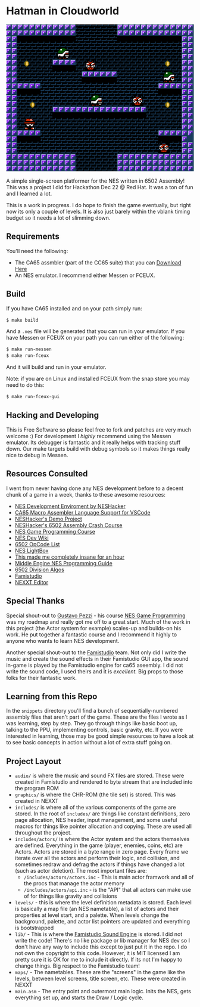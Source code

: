 # Hatman in Cloudworld

![Game Screenshot](.github/hatman.png "a title")

A simple single-screen platformer for the NES written in 6502 Assembly! This was a project I did for Hackathon Dec 22 @ Red Hat. It was a ton of fun and I learned a lot.

This is a work in progress. I do hope to finish the game eventually, but right now its only a couple of levels. It is also just barely within the vblank timing budget so it needs a lot of slimming down.

## Requirements
You'll need the following:
* The CA65 assmbler (part of the CC65 suite) that you can [Download Here](https://cc65.github.io/getting-started.html)
* An NES emulator. I recommend either Messen or FCEUX.

## Build
If you have CA65 installed and on your path simply run:

```bash
$ make build
```

And a `.nes` file will be generated that you can run in your emulator. If you have Messen or FCEUX on your path you can run either of the following:

```bash
$ make run-messen
$ make run-fceux
```

And it will build and run in your emulator.

Note: if you are on Linux and installed FCEUX from the snap store you may need to do this:

```bash
$ make run-fceux-gui
```

## Hacking and Developing
This is Free Software so please feel free to fork and patches are very much welcome :) For development I *highly* recommend using the Messen emulator. Its debugger is fantastic and it really helps with tracking stuff down. Our make targets build with debug symbols so it makes things really nice to debug in Messen.

## Resources Consulted
I went from never having done any NES development before to a decent chunk of a game in a week, thanks to these awesome resources:

* [NES Development Enviroment by NESHacker](https://www.youtube.com/watch?v=RtY5FV5TrIU)
* [CA65 Macro Assembler Language Support for VSCode](https://github.com/tlgkccampbell/code-ca65)
* [NESHacker's Demo Project](https://github.com/NesHacker/DevEnvironmentDemo)
* [NESHacker's 6502 Assembly Crash Course](https://www.youtube.com/playlist?list=PLgvDB6LWam2WvoFvh8tlUqbqw92qWM0aP)
* [NES Game Programming Course](https://courses.pikuma.com/courses/take/nes-game-programming-tutorial)
* [NES Dev Wiki](https://www.nesdev.org/wiki/Nesdev_Wiki)
* [6502 OpCode List](http://www.6502.org/tutorials/6502opcodes.html)
* [NES LightBox](https://famicom.party/neslightbox/)
* [This made me completely insane for an hour](https://yeahexp.com/why-in-mos-6502-does-the-sbc-subtract-2-instead-of-1-the-first-time/)
* [Middle Engine NES Programming Guide](https://www.middle-engine.com/blog/posts/2020/06/23/programming-the-nes-the-6502-in-detail)
* [6502 Division Algos](https://mdfs.net/Info/Comp/6502/ProgTips/6502Divide)
* [Famistudio](https://github.com/BleuBleu/FamiStudio)
* [NEXXT Editor](https://frankengraphics.itch.io/nexxt)

## Special Thanks

Special shout-out to [Gustavo Pezzi](https://github.com/gustavopezzi) - his course [NES Game Programming](https://courses.pikuma.com/courses/take/nes-game-programming-tutorial) was my roadmap and really got me off to a great start. Much of the work in this project (the Actor system for example) scales-up and builds-on his work. He put together a fantastic course and I recommend it highly to anyone who wants to learn NES development.

Another special shout-out to the [Famistudio](https://github.com/BleuBleu/FamiStudio) team. Not only did I write the music and create the sound effects in their Famistudio GUI app, the sound in-game is played by the Famistudio engine for ca65 aseembly. I did not write the sound code, I used theirs and it is *excellent.* Big props to those folks for their fantastic work.

## Learning from this Repo
In the `snippets` directory you'll find a bunch of sequentially-numbered assembly files that aren't part of the game. These are the files I wrote as I was learning, step by step. They go through things like basic boot up, talking to the PPU, implementing controls, basic gravity, etc. If you were interested in learning, those may be good simple resources to have a look at to see basic concepts in action without a lot of extra stuff going on.

## Project Layout
* `audio/` is where the music and sound FX files are stored. These were created in Famistudio and rendered to byte stream that are included into the program ROM
* `graphics/` is where the CHR-ROM (the tile set) is stored. This was created in NEXXT
* `includes/` is where all of the various components of the game are stored. In the root of `includes/` are things like constant definitions, zero page allocation, NES header, input management, and some useful macros for things like pointer allocation and copying. These are used all throughout the project.
* `includes/actors/` is where the Actor system and the actors themselves are defined. Everything in the game (player, enemies, coins, etc) are Actors. Actors are stored in a byte range in zero page. Every frame we iterate over all the actors and perform their logic, and collision, and sometimes redraw and defrag the actors if things have changed a lot (such as actor deletion). The most important files are:
    * `/includes/actors/actors.inc` - This is main actor framwork and all of the procs that manage the actor memory
    * `/includes/actors/api.inc` - is the "API" that all actors can make use of for things like gravity and collisions
* `levels/` - this is where the level definition metadata is stored. Each level is basically a map file (an NES nametable), a list of actors and their properties at level start, and a palette. When levels change the background, palette, and actor list pointers are updated and everything is bootstrapped
* `lib/` - This is where the [Famistudio Sound Engine](https://github.com/BleuBleu/FamiStudio) is stored. I did not write the code! There's no like package or lib manager for NES dev so I don't have any way to include this except to just put it in the repo. I do not own the copyright to this code. However, it is MIT licensed I am pretty sure it is OK for me to include it directly. If its not I'm happy to change things. Big respect to the Famistudio team!
* `maps/` - The nametables. These are the "screens" in the game like the levels, between level screens, title screen, etc. These were created in NEXXT
* `main.asm` - The entry point and outermost main logic. Inits the NES, gets everything set up, and starts the Draw / Logic cycle.